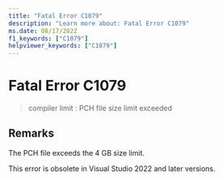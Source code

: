 ```yaml
---
title: "Fatal Error C1079"
description: "Learn more about: Fatal Error C1079"
ms.date: 08/17/2022
f1_keywords: ["C1079"]
helpviewer_keywords: ["C1079"]
---
```

# Fatal Error C1079

> compiler limit : PCH file size limit exceeded

## Remarks

The PCH file exceeds the 4 GB size limit.

This error is obsolete in Visual Studio 2022 and later versions.
